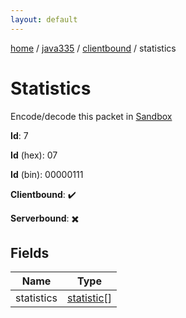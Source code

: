 ```yaml
---
layout: default
---
```


[home](/)  /  [java335](/protocol/java335)  /  [clientbound](/protocol/java335/clientbound)  /  statistics

# Statistics

Encode/decode this packet in [Sandbox](../../../sandbox/java335#Clientbound.Statistics)

**Id**: 7

**Id** (hex): 07

**Id** (bin): 00000111

**Clientbound**: ✔️

**Serverbound**: ✖️

## Fields

Name | Type
---|---
statistics | [statistic](/protocol/java335/types/statistic)[]
